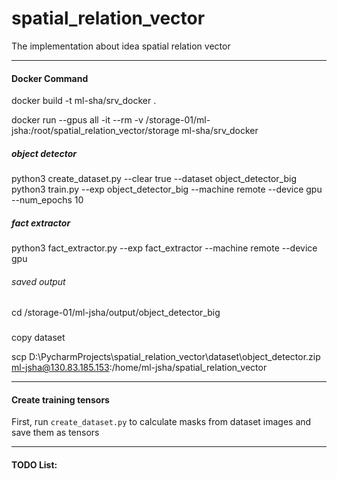 # spatial_relation_vector
The implementation about idea spatial relation vector

---
#### Docker Command

docker build -t ml-sha/srv_docker .

docker run --gpus all -it --rm -v /storage-01/ml-jsha:/root/spatial_relation_vector/storage ml-sha/srv_docker

##### object detector
python3 create_dataset.py --clear true --dataset object_detector_big
python3 train.py --exp object_detector_big --machine remote --device gpu --num_epochs 10

##### fact extractor
python3 fact_extractor.py --exp fact_extractor --machine remote --device gpu

###### saved output
cd /storage-01/ml-jsha/output/object_detector_big


###
copy dataset

scp D:\PycharmProjects\spatial_relation_vector\dataset\object_detector.zip ml-jsha@130.83.185.153:/home/ml-jsha/spatial_relation_vector


---
#### Create training tensors
First, run `create_dataset.py` to calculate masks from dataset images and save them as tensors

---
#### TODO List:

